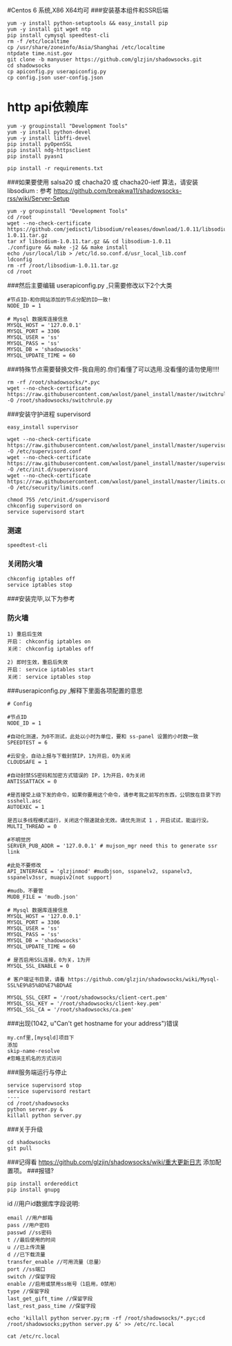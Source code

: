 #Centos 6 系统,X86 X64均可
###安装基本组件和SSR后端
````
yum -y install python-setuptools && easy_install pip
yum -y install git wget ntp
pip install cymysql speedtest-cli
rm -f /etc/localtime
cp /usr/share/zoneinfo/Asia/Shanghai /etc/localtime
ntpdate time.nist.gov
git clone -b manyuser https://github.com/glzjin/shadowsocks.git
cd shadowsocks
cp apiconfig.py userapiconfig.py
cp config.json user-config.json
````
# http api依赖库
````
yum -y groupinstall "Development Tools"
yum -y install python-devel
yum -y install libffi-devel
pip install pyOpenSSL
pip install ndg-httpsclient
pip install pyasn1

pip install -r requirements.txt
````
###如果要使用 salsa20 或 chacha20 或 chacha20-ietf 算法，请安装 libsodium :
参考 https://github.com/breakwa11/shadowsocks-rss/wiki/Server-Setup
````
yum -y groupinstall "Development Tools"
cd /root
wget --no-check-certificate https://github.com/jedisct1/libsodium/releases/download/1.0.11/libsodium-1.0.11.tar.gz
tar xf libsodium-1.0.11.tar.gz && cd libsodium-1.0.11
./configure && make -j2 && make install
echo /usr/local/lib > /etc/ld.so.conf.d/usr_local_lib.conf
ldconfig
rm -rf /root/libsodium-1.0.11.tar.gz
cd /root
````
###然后主要编辑 userapiconfig.py ,只需要修改以下2个大类
````
#节点ID-和你网站添加的节点分配的ID一致!
NODE_ID = 1

# Mysql 数据库连接信息
MYSQL_HOST = '127.0.0.1'
MYSQL_PORT = 3306
MYSQL_USER = 'ss'
MYSQL_PASS = 'ss'
MYSQL_DB = 'shadowsocks'
MYSQL_UPDATE_TIME = 60
````
###特殊节点需要替换文件-我自用的.你们看懂了可以选用.没看懂的请勿使用!!!!
````
rm -rf /root/shadowsocks/*.pyc
wget --no-check-certificate https://raw.githubusercontent.com/wxlost/panel_install/master/switchrulev3.py -O /root/shadowsocks/switchrule.py
````
###安装守护进程 supervisord
````
easy_install supervisor
````
````
wget --no-check-certificate https://raw.githubusercontent.com/wxlost/panel_install/master/supervisordv3.conf -O /etc/supervisord.conf
wget --no-check-certificate https://raw.githubusercontent.com/wxlost/panel_install/master/supervisord -O /etc/init.d/supervisord
wget --no-check-certificate https://raw.githubusercontent.com/wxlost/panel_install/master/limits.conf -O /etc/security/limits.conf
````
````
chmod 755 /etc/init.d/supervisord
chkconfig supervisord on
service supervisord start
````
### 测速
````
speedtest-cli
````
### 关闭防火墙
````
chkconfig iptables off
service iptables stop
````

###安装完毕,以下为参考


### 防火墙
````
1) 重启后生效 
开启： chkconfig iptables on 
关闭： chkconfig iptables off 

2) 即时生效，重启后失效 
开启： service iptables start 
关闭： service iptables stop 
````


###userapiconfig.py ,解释下里面各项配置的意思
````
# Config

#节点ID
NODE_ID = 1

#自动化测速，为0不测试，此处以小时为单位，要和 ss-panel 设置的小时数一致
SPEEDTEST = 6

#云安全，自动上报与下载封禁IP，1为开启，0为关闭
CLOUDSAFE = 1

#自动封禁SS密码和加密方式错误的 IP，1为开启，0为关闭
ANTISSATTACK = 0

#是否接受上级下发的命令，如果你要用这个命令，请参考我之前写的东西，公钥放在目录下的 ssshell.asc
AUTOEXEC = 1

是否以多线程模式运行，关闭这个限速就会无效。请优先测试 1 ，开启试试，能运行没。
MULTI_THREAD = 0

#不明觉厉
SERVER_PUB_ADDR = '127.0.0.1' # mujson_mgr need this to generate ssr link

#此处不要修改
API_INTERFACE = 'glzjinmod' #mudbjson, sspanelv2, sspanelv3, sspanelv3ssr, muapiv2(not support)

#mudb，不要管
MUDB_FILE = 'mudb.json'

# Mysql 数据库连接信息
MYSQL_HOST = '127.0.0.1'
MYSQL_PORT = 3306
MYSQL_USER = 'ss'
MYSQL_PASS = 'ss'
MYSQL_DB = 'shadowsocks'
MYSQL_UPDATE_TIME = 60

# 是否启用SSL连接，0为关，1为开
MYSQL_SSL_ENABLE = 0

# 客户端证书目录，请看 https://github.com/glzjin/shadowsocks/wiki/Mysql-SSL%E9%85%8D%E7%BD%AE

MYSQL_SSL_CERT = '/root/shadowsocks/client-cert.pem'
MYSQL_SSL_KEY = '/root/shadowsocks/client-key.pem'
MYSQL_SSL_CA = '/root/shadowsocks/ca.pem'
````
###出现(1042, u"Can't get hostname for your address")错误
````
my.cnf里,[mysqld]项目下
添加
skip-name-resolve
#忽略主机名的方式访问
````

###服务端运行与停止
````
service supervisord stop
service supervisord restart
----
cd /root/shadowsocks
python server.py &
killall python server.py
````
###关于升级
````
cd shadowsocks
git pull
````
###记得看 https://github.com/glzjin/shadowsocks/wiki/重大更新日志 添加配置项。
###报错?
````
pip install ordereddict
pip install gnupg
````

id //用户id数据库字段说明:
````
email //用户邮箱
pass //用户密码
passwd //ss密码
t //最后使用的时间
u //已上传流量
d //已下载流量
transfer_enable //可用流量（总量）
port //ss端口
switch //保留字段
enable //启用或禁用ss帐号（1启用，0禁用）
type //保留字段
last_get_gift_time //保留字段
last_rest_pass_time //保留字段
````
````
echo 'killall python server.py;rm -rf /root/shadowsocks/*.pyc;cd /root/shadowsocks;python server.py &' >> /etc/rc.local

cat /etc/rc.local
````
